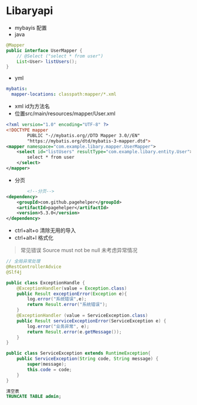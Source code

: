 # Libaryapi

- mybayis 配置
- java
```java
@Mapper
public interface UserMapper {
    // @Select ("select * from user")
    List<User> listUsers();
}
```
- yml
```yml
mybatis:
  mapper-locations: classpath:mapper/*.xml
```
- xml id为方法名  
- 位置src/main/resources/mapper/User.xml
```xml
<?xml version="1.0" encoding="UTF-8" ?>
<!DOCTYPE mapper
        PUBLIC "-//mybatis.org//DTD Mapper 3.0//EN"
        "https://mybatis.org/dtd/mybatis-3-mapper.dtd">
<mapper namespace="com.example.libary.mapper.UserMapper">
    <select id="listUsers" resultType="com.example.libary.entity.User">
        select * from user
    </select>
</mapper>
```
- 分页
```xml
        <!--分页-->
<dependency>
    <groupId>com.github.pagehelper</groupId>
    <artifactId>pagehelper</artifactId>
    <version>5.3.0</version>
</dependency> 
```
- ctrl+alt+o   清除无用的导入
- ctrl+alt+l   格式化
>常见错误
Source must not be null
未考虑异常情况
```java
// 全局异常处理
@RestControllerAdvice
@Slf4j

public class ExceptionHandle {
    @ExceptionHandler(value = Exception.class)
    public Result exceptionError(Exception e){
        log.error("系统错误",e);
        return Result.error("系统错误");
    }
    @ExceptionHandler (value = ServiceException.class)
    public Result serviceExceptionError(ServiceException e) {
        log.error("业务异常", e);
        return Result.error(e.getMessage());
    }
}
```
```java
public class ServiceException extends RuntimeException{
    public ServiceException(String code, String message) {
        super(message);
        this.code = code;
    }
}
```
```sql
清空表 
TRUNCATE TABLE admin;
```